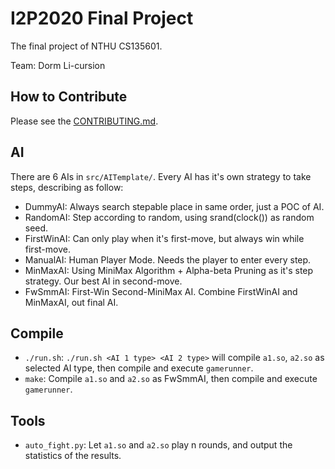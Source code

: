 # I2P2020 Final Project

The final project of NTHU CS135601.

Team: Dorm Li-cursion

## How to Contribute

Please see the [CONTRIBUTING.md](./CONTRIBUTING.md).

## AI

There are 6 AIs in `src/AITemplate/`. Every AI has it's own strategy to take steps, describing as follow:

- DummyAI: Always search stepable place in same order, just a POC of AI.
- RandomAI: Step according to random, using srand(clock()) as random seed.
- FirstWinAI: Can only play when it's first-move, but always win while first-move.
- ManualAI: Human Player Mode. Needs the player to enter every step.
- MinMaxAI: Using MiniMax Algorithm + Alpha-beta Pruning as it's step strategy. Our best AI in second-move.
- FwSmmAI: First-Win Second-MiniMax AI. Combine FirstWinAI and MinMaxAI, out final AI.

## Compile

- `./run.sh`: `./run.sh <AI 1 type> <AI 2 type>` will compile `a1.so`, `a2.so` as selected AI type, then compile and execute `gamerunner`.
- `make`: Compile `a1.so` and `a2.so` as FwSmmAI, then compile and execute `gamerunner`.

## Tools

- `auto_fight.py`: Let `a1.so` and `a2.so` play n rounds, and output the statistics of the results.
